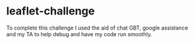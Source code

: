 # leaflet-challenge
To complete this challenge I used the aid of chat GBT, google assistance and my TA to help debug and have my code run smoothly. 
